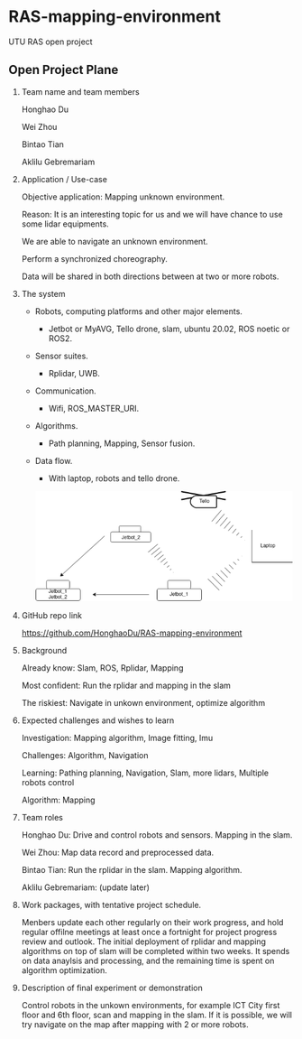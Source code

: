 # RAS-mapping-environment

UTU RAS open project

## Open Project Plane

1. Team name and team members

    Honghao Du	

    Wei Zhou
    
    Bintao Tian
    
    Aklilu Gebremariam

2. Application / Use-case

    Objective application: Mapping unknown environment.

    Reason: It is an interesting topic for us and we will have chance to use some lidar equipments.

    We are able to navigate an unknown environment.
    
    Perform a synchronized choreography.
    
    Data will be shared in both directions between at two or more robots.

3. The system

    - Robots, computing platforms and other major elements.
        - Jetbot or MyAVG, Tello drone, slam, ubuntu 20.02, ROS noetic or ROS2.
    - Sensor suites.
        - Rplidar, UWB.
    - Communication.
        - Wifi, ROS_MASTER_URI.
    - Algorithms.
        - Path planning, Mapping, Sensor fusion.
    - Data flow.
        - With laptop, robots and tello drone.

        ![data flow](README_images/data_flow.drawio.png)

4. GitHub repo link

    https://github.com/HonghaoDu/RAS-mapping-environment

5. Background

    Already know: Slam, ROS, Rplidar, Mapping

    Most confident: Run the rplidar and mapping in the slam
    
    The riskiest: Navigate in unkown environment, optimize algorithm

6. Expected challenges and wishes to learn

    Investigation: Mapping algorithm, Image fitting, Imu
    
    Challenges: Algorithm, Navigation
    
    Learning: Pathing planning, Navigation, Slam, more lidars, Multiple robots control
    
    Algorithm: Mapping

7. Team roles

    Honghao Du: Drive and control robots and sensors. Mapping in the slam.

    Wei Zhou: Map data record and preprocessed data.
    
    Bintao Tian: Run the rplidar in the slam. Mapping algorithm.
    
    Aklilu Gebremariam: (update later)

8. Work packages, with tentative project schedule.

    Menbers update each other regularly on their work progress, and hold regular offilne meetings at least once a fortnight for project progress review and outlook. The initial deployment of rplidar and mapping algorithms on top of slam will be completed within two weeks. It spends on data anaylsis and processing, and the remaining time is spent on algorithm optimization.

9. Description of final experiment or demonstration

    Control robots in the unkown environments, for example ICT City first floor and 6th floor, scan and mapping in the slam. If it is possible, we will try navigate on the map after mapping with 2 or more robots.
